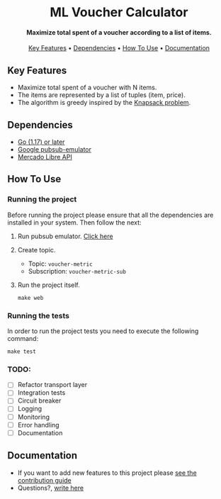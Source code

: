 <h1 align="center">
  ML Voucher Calculator
  <br>
</h1>
<h4 align="center">Maximize total spent of a voucher according to a list of items.</h4>
<p align="center">
  <a href="#key-features">Key Features</a> •
  <a href="#dependencies">Dependencies</a> •
  <a href="#how-to-use">How To Use</a> •
  <a href="#documentation">Documentation</a>
</p>

## Key Features

* Maximize total spent of a voucher with N items.
* The items are represented by a list of tuples (item, price).
* The algorithm is greedy inspired by the [Knapsack problem](https://en.wikipedia.org/wiki/Knapsack_problem).

## Dependencies

* [Go (1.17) or later](https://go.dev/)
* [Google pubsub-emulator](https://cloud.google.com/pubsub/docs/emulator)
* [Mercado Libre API](https://developers.mercadolibre.com.ar/es_ar/items-y-busquedas)

## How To Use

### Running the project

Before running the project please ensure that all the dependencies are installed in your system. Then follow the next:


1. Run pubsub emulator. [Click here](https://cloud.google.com/pubsub/docs/emulator)
2. Create topic.
    - Topic: `voucher-metric`
    - Subscription: `voucher-metric-sub`
3. Run the project itself.

    ```
    make web
    ```

### Running the tests

In order to run the project tests you need to execute the following command:

```
make test
```

### TODO:
- [ ] Refactor transport layer
- [ ] Integration tests
- [ ] Circuit breaker
- [ ] Logging
- [ ] Monitoring
- [ ] Error handling
- [ ] Documentation

## Documentation



* If you want to add new features to this project please [see the contribution guide](.github/CONTRIBUTING.md)
* Questions?, <a href="mailto:machester4@gmail.com?Subject=Question about Project" target="_blank">write here</a>